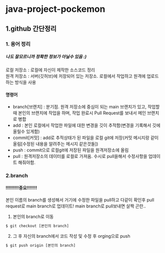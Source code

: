 # java-project-pockemon

## 1.github 간단정리

### 1. 용어 정리
##### 나도 잘모르니까 정확한 정보가 아닐수 있음 :)
로컬 저장소 : 로컬에 자신이 제작한 소스코드 정리   
원격 저장소 : 서버(깃허브)에 저장되어 있는 저장소. 로컬에서 작업하고 원격에 업로드하는 방식을 사용  
#### 명령어
* branch[브랜치] : 분기점. 원격 저장소에 중심이 되는 main 브랜치가 있고, 작업할 때 본인의 브랜치에 작업을 하며, 작업 완료시 Pull Request를 보내서 메인 브랜치로 병합  
* add : 본인 로컬에서 작업한 파일에 대한 변경을 깃이 추적함(변경을 기록해서 깃에 올릴수 있게함)  
* commit[커밋] : add로 추적상태가 된 파일을 로컬 git에 저장(커밋 메시지랑 같이 올림[수정된 내용을 알려주는 메시지 같은것들])  
* push : commit으로 로컬git에 저장된 파일을 원격저장소에 올림  
* pull : 원격저장소의 데이터를 로컬로 가져옴. 수시로 pull을해서 수정사항을 업데이트 해줘야함.  
### 2.branch
#### **!!!!!!!!!중요!!!!!!!**  
본인 이름의 branch를 생성해서 거기에 수정한 파일을 pull하고 다같이 확인후 pull request로 main branch로 업데이트!
main branch로 pull보내면 살짝 곤란..
<br>  
1. 본인의 branch로 이동 

```bash
$ git checkout [본인의 branch]
```
2. 그 후 자신의 branch에서 코드 작성 및 수정 후 orging으로 push 

```bash
$ git push origin [본인의 branch]
```
